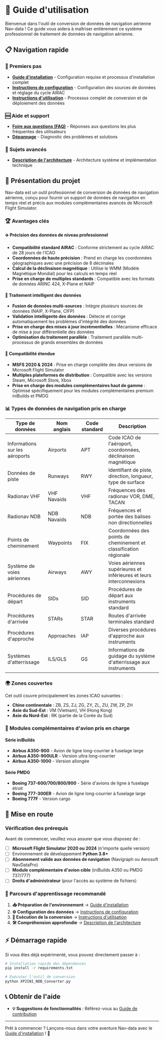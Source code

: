 # 🧭 Guide d'utilisation

Bienvenue dans l'outil de conversion de données de navigation aérienne Nav-data ! Ce guide vous aidera à maîtriser entièrement ce système professionnel de traitement de données de navigation aérienne.

## 📋 Navigation rapide

### 🚀 Premiers pas
- [**Guide d'installation**](./installation.md) - Configuration requise et processus d'installation complet
- [**Instructions de configuration**](./configuration.md) - Configuration des sources de données et réglage du cycle AIRAC
- [**Instructions d'utilisation**](./usage.md) - Processus complet de conversion et de déploiement des données

### 🆘 Aide et support
- [**Foire aux questions (FAQ)**](../faq.md) - Réponses aux questions les plus fréquentes des utilisateurs
- [**Dépannage**](../troubleshooting.md) - Diagnostic des problèmes et solutions

### 🔧 Sujets avancés
- [**Description de l'architecture**](../architecture.md) - Architecture système et implémentation technique

## 🎯 Présentation du projet

Nav-data est un outil professionnel de conversion de données de navigation aérienne, conçu pour fournir un support de données de navigation en temps réel et précis aux modules complémentaires avancés de Microsoft Flight Simulator.

### 🏆 Avantages clés

#### ✈️ Précision des données de niveau professionnel
- **Compatibilité standard AIRAC** : Conforme strictement au cycle AIRAC de 28 jours de l'ICAO
- **Coordonnées de haute précision** : Prend en charge les coordonnées géographiques avec une précision de 8 décimales
- **Calcul de la déclinaison magnétique** : Utilise le WMM (Modèle Magnétique Mondial) pour les calculs en temps réel
- **Prise en charge de multiples standards** : Compatible avec les formats de données ARINC 424, X-Plane et NAIP

#### 🔄 Traitement intelligent des données
- **Fusion de données multi-sources** : Intègre plusieurs sources de données (NAIP, X-Plane, CIFP)
- **Validation intelligente des données** : Détecte et corrige automatiquement les problèmes d'intégrité des données
- **Prise en charge des mises à jour incrémentielles** : Mécanisme efficace de mise à jour différentielle des données
- **Optimisation du traitement parallèle** : Traitement parallèle multi-processus de grands ensembles de données

#### 🛫 Compatibilité étendue
- **MSFS 2020 & 2024** : Prise en charge complète des deux versions de Microsoft Flight Simulator
- **Multiples plateformes de distribution** : Compatible avec les versions Steam, Microsoft Store, Xbox
- **Prise en charge des modules complémentaires haut de gamme** : Optimisé spécifiquement pour les modules complémentaires premium iniBuilds et PMDG

### 📊 Types de données de navigation pris en charge

| Type de données | Nom anglais | Code standard | Description |
|-----------------|-------------|---------------|-------------|
| Informations sur les aéroports | Airports | APT | Code ICAO de l'aéroport, coordonnées, déclinaison magnétique |
| Données de piste | Runways | RWY | Identifiant de piste, direction, longueur, type de surface |
| Radionav VHF | VHF Navaids | VHF | Fréquences des radionav VOR, DME, TACAN |
| Radionav NDB | NDB Navaids | NDB | Fréquences et portée des balises non directionnelles |
| Points de cheminement | Waypoints | FIX | Coordonnées des points de cheminement et classification régionale |
| Système de voies aériennes | Airways | AWY | Voies aériennes supérieures et inférieures et leurs interconnexions |
| Procédures de départ | SIDs | SID | Procédures de départ aux instruments standard |
| Procédures d'arrivée | STARs | STAR | Routes d'arrivée terminales standard |
| Procédures d'approche | Approaches | IAP | Diverses procédures d'approche aux instruments |
| Systèmes d'atterrissage | ILS/GLS | GS | Informations de guidage du système d'atterrissage aux instruments |

### 🌍 Zones couvertes

Cet outil couvre principalement les zones ICAO suivantes :

- **Chine continentale** : ZB, ZS, ZJ, ZG, ZY, ZL, ZU, ZW, ZP, ZH
- **Asie du Sud-Est** : VM (Vietnam), VH (Hong Kong)
- **Asie du Nord-Est** : RK (partie de la Corée du Sud)

### 🎯 Modules complémentaires d'avion pris en charge

#### Série iniBuilds
- **Airbus A350-900** - Avion de ligne long-courrier à fuselage large
- **Airbus A350-900ULR** - Version ultra long-courrier
- **Airbus A350-1000** - Version allongée

#### Série PMDG
- **Boeing 737-600/700/800/900** - Série d'avions de ligne à fuselage étroit
- **Boeing 777-300ER** - Avion de ligne long-courrier à fuselage large
- **Boeing 777F** - Version cargo

## 🚦 Mise en route

### Vérification des prérequis

Avant de commencer, veuillez vous assurer que vous disposez de :

- [ ] **Microsoft Flight Simulator 2020 ou 2024** (n'importe quelle version)
- [ ] Environnement de développement **Python 3.8+**
- [ ] **Abonnement valide aux données de navigation** (Navigraph ou Aerosoft NavDataPro)
- [ ] **Module complémentaire d'avion cible** (iniBuilds A350 ou PMDG 737/777)
- [ ] **Droits d'administrateur** (pour l'accès au système de fichiers)

### 📖 Parcours d'apprentissage recommandé

1.  **📥 Préparation de l'environnement** → [Guide d'installation](./installation.md)
2.  **⚙️ Configuration des données** → [Instructions de configuration](./configuration.md)
3.  **🔄 Exécution de la conversion** → [Instructions d'utilisation](./usage.md)
4.  **🛠️ Compréhension approfondie** → [Description de l'architecture](../architecture.md)

## ⚡ Démarrage rapide

Si vous êtes déjà expérimenté, vous pouvez directement passer à :

```bash
# Installation rapide des dépendances
pip install -r requirements.txt

# Exécuter l'outil de conversion
python XP2INI_NDB_Converter.py
```

## 📞 Obtenir de l'aide
- **💡 Suggestions de fonctionnalités** : Référez-vous au [Guide de contribution](../contributing.md)

---

Prêt à commencer ? Lançons-nous dans votre aventure Nav-data avec le [Guide d'installation](./installation.md) ! 🚀